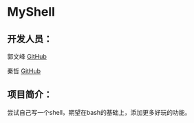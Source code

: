 # MyShell

## 开发人员：

郭文峰  [GitHub](https://github.com/gdis5251)

秦哲  [GitHub](<https://github.com/Qzhe>)

## 项目简介：

尝试自己写一个shell，期望在bash的基础上，添加更多好玩的功能。

